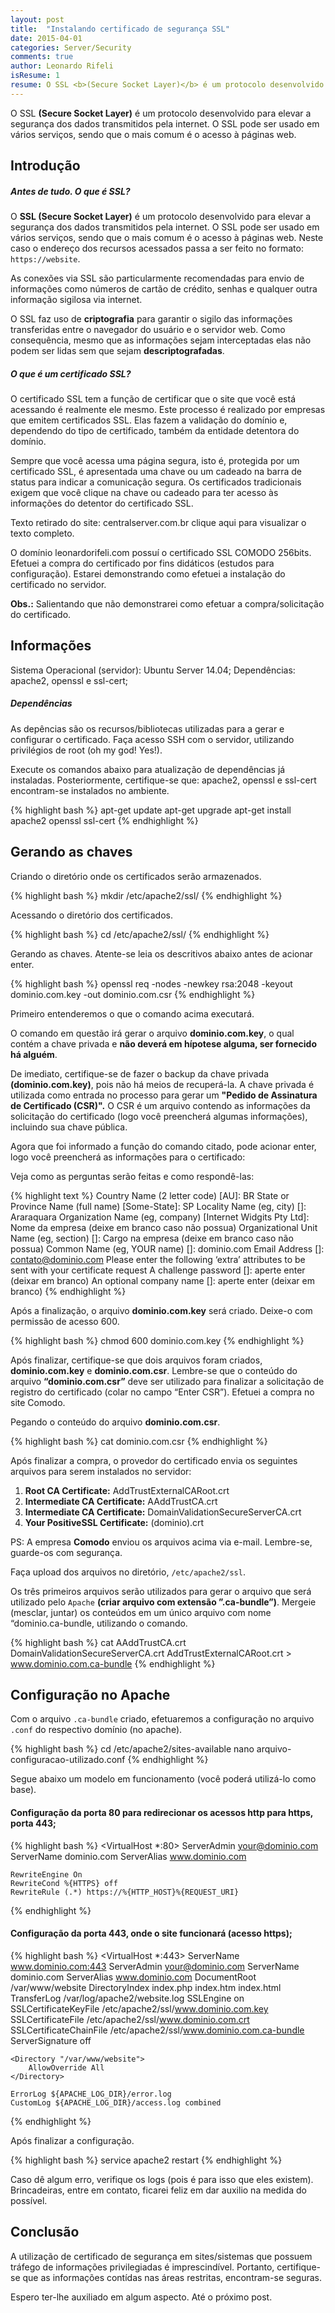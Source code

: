 ```yaml
---
layout: post
title:  "Instalando certificado de segurança SSL"
date: 2015-04-01
categories: Server/Security
comments: true
author: Leonardo Rifeli
isResume: 1
resume: O SSL <b>(Secure Socket Layer)</b> é um protocolo desenvolvido para elevar a segurança dos dados transmitidos pela internet. O SSL pode ser usado em vários serviços, sendo que o mais comum é o acesso à páginas web.
---
```


O SSL <b>(Secure Socket Layer)</b> é um protocolo desenvolvido para elevar a segurança dos dados transmitidos pela internet. O SSL pode ser usado em vários serviços, sendo que o mais comum é o acesso à páginas web.

## Introdução

##### Antes de tudo. O que é SSL?

O <b>SSL (Secure Socket Layer)</b> é um protocolo desenvolvido para elevar a segurança dos dados transmitidos pela internet. O SSL pode ser usado em vários serviços, sendo que o mais comum é o acesso à páginas web. Neste caso o endereço dos recursos acessados passa a ser feito no formato: <code>https://website</code>.

As conexões via SSL são particularmente recomendadas para envio de informações como números de cartão de crédito, senhas e qualquer outra informação sigilosa via internet.

O SSL faz uso de <b>criptografia</b> para garantir o sigilo das informações transferidas entre o navegador do usuário e o servidor web. Como consequência, mesmo que as informações sejam interceptadas elas não podem ser lidas sem que sejam <b>descriptografadas</b>.

##### O que é um certificado SSL?

O certificado SSL tem a função de certificar que o site que você está acessando é realmente ele mesmo. Este processo é realizado por empresas que emitem certificados SSL. Elas fazem a validação do domínio e, dependendo do tipo de certificado, também da entidade detentora do domínio.

Sempre que você acessa uma página segura, isto é, protegida por um certificado SSL, é apresentada uma chave ou um cadeado na barra de status para indicar a comunicação segura. Os certificados tradicionais exigem que você clique na chave ou cadeado para ter acesso às informações do detentor do certificado SSL.

Texto retirado do site: centralserver.com.br clique aqui para visualizar o texto completo.

O domínio leonardorifeli.com possuí o certificado SSL COMODO 256bits. Efetuei a compra do certificado por fins didáticos (estudos para configuração). Estarei demonstrando como efetuei a instalação do certificado no servidor.

<b>Obs.:</b> Salientando que não demonstrarei como efetuar a compra/solicitação do certificado.

## Informações

Sistema Operacional (servidor): Ubuntu Server 14.04;
Dependências: apache2, openssl e ssl-cert;

##### Dependências

As depências são os recursos/bibliotecas utilizadas para a gerar e configurar o certificado. Faça acesso SSH com o servidor, utilizando privilégios de root (oh my god! Yes!).

Execute os comandos abaixo para atualização de dependências já instaladas. Posteriormente, certifique-se que: apache2, openssl e ssl-cert encontram-se instalados no ambiente.

{% highlight bash %}
apt-get update
apt-get upgrade
apt-get install apache2 openssl ssl-cert
{% endhighlight %}

## Gerando as chaves

Criando o diretório onde os certificados serão armazenados.

{% highlight bash %}
mkdir /etc/apache2/ssl/
{% endhighlight %}

Acessando o diretório dos certificados.

{% highlight bash %}
cd /etc/apache2/ssl/
{% endhighlight %}

Gerando as chaves. Atente-se leia os descritivos abaixo antes de acionar enter.

{% highlight bash %}
openssl req -nodes -newkey rsa:2048 -keyout dominio.com.key -out dominio.com.csr
{% endhighlight %}

Primeiro entenderemos o que o comando acima executará.

O comando em questão irá gerar o arquivo <b>dominio.com.key</b>, o qual contém a chave privada e <b>não deverá em hípotese alguma, ser fornecido há alguém</b>.

De imediato, certifique-se de fazer o backup da chave privada <b>(dominio.com.key)</b>, pois não há meios de recuperá-la. A chave privada é utilizada como entrada no processo para gerar um <b>"Pedido de Assinatura de Certificado (CSR)".</b> O CSR é um arquivo contendo as informações da solicitação do certificado (logo você preencherá algumas informações), incluindo sua chave pública.

Agora que foi informado a função do comando citado, pode acionar enter, logo você preencherá as informações para o certificado:

Veja como as perguntas serão feitas e como respondê-las:

{% highlight text %}
Country Name (2 letter code) [AU]: BR
State or Province Name (full name) [Some-State]: SP
Locality Name (eg, city) []: Araraquara
Organization Name (eg, company) [Internet Widgits Pty Ltd]: Nome da empresa (deixe em branco caso não possua)
Organizational Unit Name (eg, section) []: Cargo na empresa (deixe em branco caso não possua)
Common Name (eg, YOUR name) []: dominio.com
Email Address []: contato@dominio.com
Please enter the following ‘extra’ attributes to be sent with your certificate request
A challenge password []: aperte enter (deixar em branco)
An optional company name []: aperte enter (deixar em branco)
{% endhighlight %}

Após a finalização, o arquivo <b>dominio.com.key</b> será criado.
Deixe-o com permissão de acesso 600.

{% highlight bash %}
chmod 600 dominio.com.key
{% endhighlight %}

Após finalizar, certifique-se que dois arquivos foram criados, <b>dominio.com.key</b> e <b>dominio.com.csr</b>. Lembre-se que o conteúdo do arquivo <b>“dominio.com.csr”</b> deve ser utilizado para finalizar a solicitação de registro do certificado (colar no campo “Enter CSR”). Efetuei a compra no site Comodo.

Pegando o conteúdo do arquivo <b>dominio.com.csr</b>.

{% highlight bash %}
cat dominio.com.csr
{% endhighlight %}

Após finalizar a compra, o provedor do certificado envia os seguintes arquivos para serem instalados no servidor:

1. <b>Root CA Certificate:</b> AddTrustExternalCARoot.crt
2. <b>Intermediate CA Certificate:</b> AAddTrustCA.crt
3. <b>Intermediate CA Certificate:</b> DomainValidationSecureServerCA.crt
4. <b>Your PositiveSSL Certificate:</b> (dominio).crt

PS: A empresa <b>Comodo</b> enviou os arquivos acima via e-mail. Lembre-se, guarde-os com segurança.

Faça upload dos arquivos no diretório, <code>/etc/apache2/ssl</code>.

Os três primeiros arquivos serão utilizados para gerar o arquivo que será utilizado pelo <code>Apache</code> <b>(criar arquivo com extensão ”.ca-bundle”)</b>. Mergeie (mesclar, juntar) os conteúdos em um único arquivo com nome “dominio.ca-bundle, utilizando o comando.

{% highlight bash %}
cat AAddTrustCA.crt DomainValidationSecureServerCA.crt AddTrustExternalCARoot.crt > www.dominio.com.ca-bundle
{% endhighlight %}

## Configuração no Apache

Com o arquivo <code>.ca-bundle</code> criado, efetuaremos a configuração no arquivo <code>.conf</code> do respectivo domínio (no apache).

{% highlight bash %}
cd /etc/apache2/sites-available
nano arquivo-configuracao-utilizado.conf
{% endhighlight %}

Segue abaixo um modelo em funcionamento (você poderá utilizá-lo como base).

#### Configuração da porta 80 para redirecionar os acessos http para https, porta 443;

{% highlight bash %}
<VirtualHost *:80>
    ServerAdmin your@dominio.com
    ServerName dominio.com
    ServerAlias www.dominio.com

    RewriteEngine On
    RewriteCond %{HTTPS} off
    RewriteRule (.*) https://%{HTTP_HOST}%{REQUEST_URI}
</VirtualHost>
{% endhighlight %}

#### Configuração da porta 443, onde o site funcionará (acesso https);

{% highlight bash %}
<VirtualHost *:443>
    ServerName www.dominio.com:443
    ServerAdmin your@dominio.com
    ServerName dominio.com
    ServerAlias www.dominio.com
    DocumentRoot /var/www/website
    DirectoryIndex index.php index.htm index.html
    TransferLog /var/log/apache2/website.log
    SSLEngine on
    SSLCertificateKeyFile /etc/apache2/ssl/www.dominio.com.key
    SSLCertificateFile /etc/apache2/ssl/www.dominio.com.crt
    SSLCertificateChainFile /etc/apache2/ssl/www.dominio.com.ca-bundle
    ServerSignature off

    <Directory "/var/www/website">
        AllowOverride All
    </Directory>

    ErrorLog ${APACHE_LOG_DIR}/error.log
    CustomLog ${APACHE_LOG_DIR}/access.log combined
</VirtualHost>
{% endhighlight %}

Após finalizar a configuração.

{% highlight bash %}
service apache2 restart
{% endhighlight %}

Caso dê algum erro, verifique os logs (pois é para isso que eles existem). Brincadeiras, entre em contato, ficarei feliz em dar auxilio na medida do possível.

## Conclusão

A utilização de certificado de segurança em sites/sistemas que possuem tráfego de informações privilegiadas é imprescindível. Portanto, certifique-se que as informações contídas nas áreas restritas, encontram-se seguras.

Espero ter-lhe auxiliado em algum aspecto. Até o próximo post.
